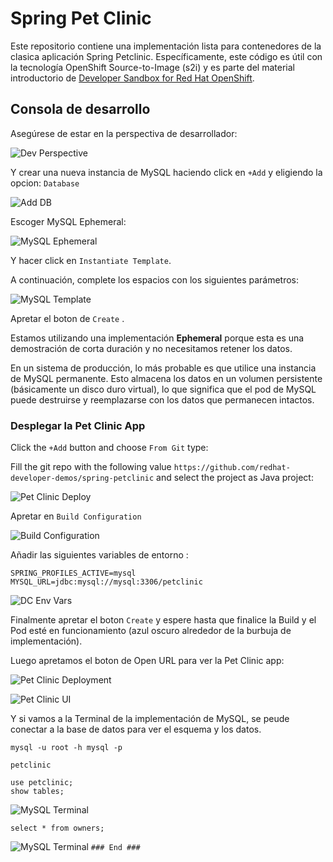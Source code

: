 # Spring Pet Clinic 

Este repositorio contiene una implementación lista para contenedores de la clasica aplicación Spring Petclinic. Específicamente, este código es útil con la tecnología OpenShift Source-to-Image (s2i) y es parte del material introductorio de [Developer Sandbox for Red Hat OpenShift](https://developers.rehat.com/developer-sandbox).



## Consola de desarrollo

Asegúrese de estar en la perspectiva de desarrollador:

![Dev Perspective](images/3-switch-perspective.png)

Y crear una nueva instancia de MySQL haciendo click en `+Add` y eligiendo la opcion: `Database`

![Add DB](images/4-db.png)

Escoger MySQL Ephemeral:

![MySQL Ephemeral](images/5-mysql-ephemeral.png)

Y hacer click en `Instantiate Template`.

A continuación, complete los espacios con los siguientes parámetros:

![MySQL Template](images/6-db-params.png)

Apretar el boton de  `Create` .

Estamos utilizando una implementación **Ephemeral** porque esta es una demostración de corta duración y no necesitamos retener los datos. 

En un sistema de producción, lo más probable es que utilice una instancia de MySQL permanente. Esto almacena los datos en un volumen persistente (básicamente un disco duro virtual), lo que significa que el pod de MySQL puede destruirse y reemplazarse con los datos que permanecen intactos.

### Desplegar la Pet Clinic App


Click the `+Add` button and choose `From Git` type:

Fill the git repo with the following value `https://github.com/redhat-developer-demos/spring-petclinic` and select the project as Java project:

![Pet Clinic Deploy](images/7-petclinic-deploy.png)

Apretar en `Build Configuration` 

![Build Configuration](images/8-build-config.png)

Añadir las siguientes variables de entorno :

```
SPRING_PROFILES_ACTIVE=mysql
MYSQL_URL=jdbc:mysql://mysql:3306/petclinic
```

![DC Env Vars](images/9-app-env-vars.png)

Finalmente apretar el boton `Create` y espere hasta que finalice la Build y el Pod esté en funcionamiento (azul oscuro alrededor de la burbuja de implementación).

Luego apretamos el boton de Open URL  para ver la Pet Clinic app:

![Pet Clinic Deployment](images/10-petclinic-url.png)


![Pet Clinic UI](images/11-output-ui.png)

Y si vamos a la Terminal de la implementación de MySQL, se peude conectar a la base de datos para ver el esquema y los datos.


```
mysql -u root -h mysql -p

petclinic

use petclinic;
show tables;
```

![MySQL Terminal](images/12-mysql-terminal-1.png)

```
select * from owners;
```

![MySQL Terminal](images/13-mysql-terminal-2.png)
`### End ###`
